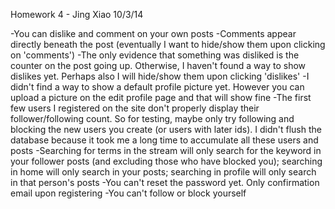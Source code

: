 Homework 4 - Jing Xiao
10/3/14

-You can dislike and comment on your own posts
-Comments appear directly beneath the post (eventually I want to hide/show them upon clicking on 'comments')
-The only evidence that something was disliked is the counter on the post going up. Otherwise, I haven't found a way to show dislikes yet. Perhaps also I will hide/show them upon clicking 'dislikes'
-I didn't find a way to show a default profile picture yet. However you can upload a picture on the edit profile page and that will show fine
-The first few users I registered on the site don't properly display their follower/following count. So for testing, maybe only try following and blocking the new users you create (or users with later ids). I didn't flush the database because it took me a long time to accumulate all these users and posts
-Searching for terms in the stream will only search for the keyword in your follower posts (and excluding those who have blocked you); searching in home will only search in your posts; searching in profile will only search in that person's posts
-You can't reset the password yet. Only confirmation email upon registering
-You can't follow or block yourself